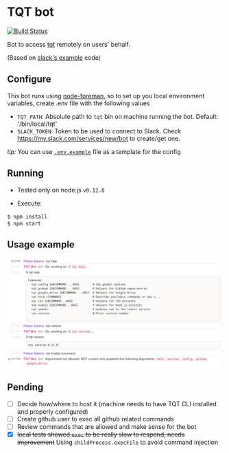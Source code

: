 # TQT bot

[![Build Status](https://travis-ci.org/indigotech/tqt-bot.svg?branch=master)](https://travis-ci.org/indigotech/tqt-bot)

Bot to access [tqt](https://github.com/indigotech/tqt) remotely on users' behalf.

(Based on [slack's example](https://github.com/slackhq/node-slack-client/blob/master/examples/simple_reverse.coffee) code)

## Configure

This bot runs using [node-foreman](https://github.com/strongloop/node-foreman), so to set up you local environment variables, create .env file with the following values

- `TQT_PATH`: Absolute path to `tqt` bin on machine running the bot. Default: '/bin/local/tqt'
- `SLACK_TOKEN`: Token to be used to connect to Slack. Check https://my.slack.com/services/new/bot to create/get one.

_tip:_ You can use [`.env.example`](.env.example) file as a template for the config

## Running

- Tested only on node.js `v0.12.0`

- Execute:
```
$ npm install
$ npm start
```

## Usage example

![Usage example](assets/screenshot.png)

## Pending

- [ ] Decide how/where to host it (machine needs to have TQT CLI installed and properly configured)
- [ ] Create github user to exec all github related commands
- [ ] Review commands that are allowed and make sense for the bot
- [x] ~~local tests showed `exec` to be really slow to respond, needs improvement~~ Using `childProcess.execFile` to avoid command injection

